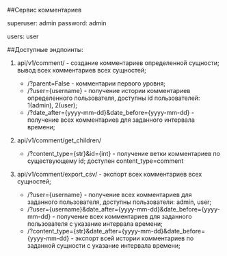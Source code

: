 ##Сервис комментариев

superuser: admin password: admin

users: user

##Доступные эндпоинты:

1. api/v1/comment/ - создание комментариев определенной сущности; вывод всех комментариев всех сущностей;
   - /?parent=False - комментарии первого уровня;
   - /?user={username} - получение истории комментариев определенного пользователя,
      доступны id пользователей: 1(admin), 2(user);
   - /?date_after={yyyy-mm-dd}&date_before={yyyy-mm-dd} - получение всех комментариев для заданного интервала времени;

2. api/v1/comment/get_children/
   - /?content_type={str}&id={int} - получение ветки комментариев по существующему id;
      доступен content_type=comment
   
3. api/v1/comment/export_csv/ - экспорт всех комментариев всех сущностей;
   - /?user={username} - получение всех комментариев для заданного пользователя,
      доступны пользователи: admin, user;
   - /?user={username}&date_after={yyyy-mm-dd}&date_before={yyyy-mm-dd} - получение всех комментариев для заданного пользователя с указание интервала времени;
   - /?content_type={str}&date_after={yyyy-mm-dd}&date_before={yyyy-mm-dd} - экспорт всей истории комментариев по заданной сущности с указание интервала времени;